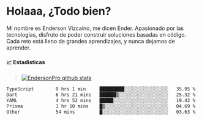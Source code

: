 
# Holaaa, ¿Todo bien?

Mi nombre es Enderson Vizcaíno, me dicen Ender. Apasionado por las tecnologías, disfruto de poder construir soluciones basadas en código. Cada reto está lleno de grandes aprendizajes, y nunca dejamos de aprender. 

#### :chart_with_upwards_trend: Estadisticas
> [![EndersonPro github stats](https://github-readme-stats.vercel.app/api?username=endersonpro&theme=vue-dark&show_icons=true)](https://github.com/anuraghazra/github-readme-stats) 


<!--START_SECTION:waka-->

```txt
TypeScript        9 hrs 1 min     █████████░░░░░░░░░░░░░░░░   35.95 %
Dart              6 hrs 21 mins   ██████▒░░░░░░░░░░░░░░░░░░   25.32 %
YAML              4 hrs 52 mins   █████░░░░░░░░░░░░░░░░░░░░   19.42 %
Prisma            1 hr 10 mins    █▒░░░░░░░░░░░░░░░░░░░░░░░   04.69 %
Other             54 mins         █░░░░░░░░░░░░░░░░░░░░░░░░   03.63 %
```

<!--END_SECTION:waka-->

[website]: https://endersonpro.github.io/portfolio/
[twitter]: https://twitter.com/endersonj_
[youtube]: https://youtube.com/ByEnderson
[instagram]: https://instagram.com/endersonvizc
[linkedin]: https://www.linkedin.com/in/enderson-vizcaino-2aa927175/
